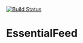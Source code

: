 [![Build Status](https://travis-ci.com/mishamacnev/EssentialFeed.svg?branch=main)](https://travis-ci.com/mishamacnev/EssentialFeed)

# EssentialFeed
